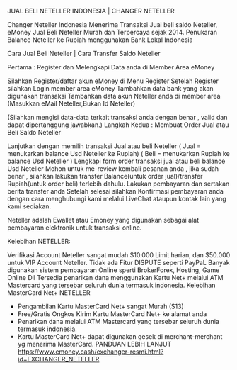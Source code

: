 JUAL BELI NETELLER INDONESIA | CHANGER NETELLER



Changer Neteller Indonesia Menerima Transaksi Jual beli saldo Neteller, eMoney Jual Beli Neteller Murah dan Terpercaya sejak 2014.
Penukaran Balance Neteller ke Rupiah menggunakan Bank Lokal Indonesia

Cara Jual Beli Neteller | Cara Transfer Saldo Neteller

Pertama : Register dan Melengkapi Data anda di Member Area eMoney


Silahkan Register/daftar akun eMoney di Menu Register
Setelah Register silahkan Login member area eMoney
Tambahkan data bank yang akan digunakan transaksi
Tambahkan data akun Neteller anda di member area (Masukkan eMail Neteller,Bukan Id Neteller)

(Silahkan mengisi data-data terkait transaksi anda dengan benar , valid dan dapat dipertanggung jawabkan.)
Langkah Kedua : Membuat Order Jual atau Beli Saldo Neteller

Lanjutkan dengan memilih transaksi Jual atau beli Neteller
( Jual = menukarkan balance Usd Neteller ke Rupiah)
( Beli = menukarkan Rupiah ke balance Usd Neteller )
Lengkapi form order transaksi jual atau beli balance Usd Neteller
Mohon untuk me-review kembali pesanan anda , jika sudah benar , silahkan lakukan transfer Balance(untuk order jual)/transfer Rupiah(untuk order beli) terlebih dahulu.
Lakukan pembayaran dan sertakan berita transfer anda
Setelah selesai silahkan Konfirmasi pembayaran anda dengan cara menghubungi kami melalui LiveChat ataupun kontak lain yang kami sediakan.


Neteller adalah Ewallet atau Emoney yang digunakan sebagai alat pembayaran elektronik untuk transaksi online.


Kelebihan NETELLER:

Verifikasi Account Neteller sangat mudah
$10.000 Limit harian, dan $50.000 untuk VIP Account Neteller.
Tidak ada Fitur DISPUTE seperti PayPaL
Banyak digunakan sistem pembayaran Online sperti BrokerForex, Hosting, Game Online Dll
Tersedia penarikan dana menggunakan Kartu Net+ melalui ATM Mastercard yang tersebar seluruh dunia termasuk indonesia.
Kelebihan MasterCard Net+ NETELLER
* Pengambilan Kartu MasterCard Net+ sangat Murah ($13)
* Free/Gratis Ongkos Kirim Kartu MasterCard Net+ ke alamat anda
* Penarikan dana melalui ATM Mastercard yang tersebar seluruh dunia termasuk indonesia.
* Kartu MasterCard Net+ dapat digunakan gesek di merchant-merchant yg menerima MasterCard.
PANDUAN LEBIH LANJUT
https://www.emoney.cash/exchanger-resmi.html?id=EXCHANGER_NETELLER
